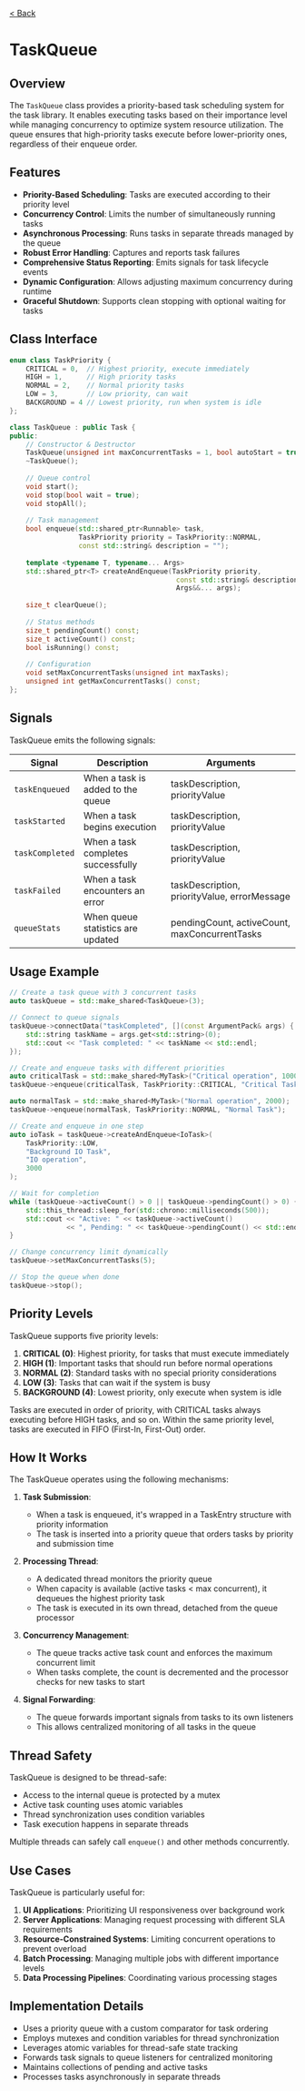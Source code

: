 [< Back](index.md)

# TaskQueue

## Overview

The `TaskQueue` class provides a priority-based task scheduling system for the task library. It enables executing tasks based on their importance level while managing concurrency to optimize system resource utilization. The queue ensures that high-priority tasks execute before lower-priority ones, regardless of their enqueue order.

## Features

- **Priority-Based Scheduling**: Tasks are executed according to their priority level
- **Concurrency Control**: Limits the number of simultaneously running tasks
- **Asynchronous Processing**: Runs tasks in separate threads managed by the queue
- **Robust Error Handling**: Captures and reports task failures
- **Comprehensive Status Reporting**: Emits signals for task lifecycle events
- **Dynamic Configuration**: Allows adjusting maximum concurrency during runtime
- **Graceful Shutdown**: Supports clean stopping with optional waiting for tasks

## Class Interface

```cpp
enum class TaskPriority {
    CRITICAL = 0,  // Highest priority, execute immediately
    HIGH = 1,      // High priority tasks
    NORMAL = 2,    // Normal priority tasks
    LOW = 3,       // Low priority, can wait
    BACKGROUND = 4 // Lowest priority, run when system is idle
};

class TaskQueue : public Task {
public:
    // Constructor & Destructor
    TaskQueue(unsigned int maxConcurrentTasks = 1, bool autoStart = true);
    ~TaskQueue();
    
    // Queue control
    void start();
    void stop(bool wait = true);
    void stopAll();
    
    // Task management
    bool enqueue(std::shared_ptr<Runnable> task, 
                 TaskPriority priority = TaskPriority::NORMAL,
                 const std::string& description = "");
    
    template <typename T, typename... Args>
    std::shared_ptr<T> createAndEnqueue(TaskPriority priority, 
                                         const std::string& description, 
                                         Args&&... args);
    
    size_t clearQueue();
    
    // Status methods
    size_t pendingCount() const;
    size_t activeCount() const;
    bool isRunning() const;
    
    // Configuration
    void setMaxConcurrentTasks(unsigned int maxTasks);
    unsigned int getMaxConcurrentTasks() const;
};
```

## Signals

TaskQueue emits the following signals:

| Signal          | Description                        | Arguments                                     |
| --------------- | ---------------------------------- | --------------------------------------------- |
| `taskEnqueued`  | When a task is added to the queue  | taskDescription, priorityValue                |
| `taskStarted`   | When a task begins execution       | taskDescription, priorityValue                |
| `taskCompleted` | When a task completes successfully | taskDescription, priorityValue                |
| `taskFailed`    | When a task encounters an error    | taskDescription, priorityValue, errorMessage  |
| `queueStats`    | When queue statistics are updated  | pendingCount, activeCount, maxConcurrentTasks |

## Usage Example

```cpp
// Create a task queue with 3 concurrent tasks
auto taskQueue = std::make_shared<TaskQueue>(3);

// Connect to queue signals
taskQueue->connectData("taskCompleted", [](const ArgumentPack& args) {
    std::string taskName = args.get<std::string>(0);
    std::cout << "Task completed: " << taskName << std::endl;
});

// Create and enqueue tasks with different priorities
auto criticalTask = std::make_shared<MyTask>("Critical operation", 1000);
taskQueue->enqueue(criticalTask, TaskPriority::CRITICAL, "Critical Task");

auto normalTask = std::make_shared<MyTask>("Normal operation", 2000);
taskQueue->enqueue(normalTask, TaskPriority::NORMAL, "Normal Task");

// Create and enqueue in one step
auto ioTask = taskQueue->createAndEnqueue<IoTask>(
    TaskPriority::LOW, 
    "Background IO Task",
    "IO operation", 
    3000
);

// Wait for completion
while (taskQueue->activeCount() > 0 || taskQueue->pendingCount() > 0) {
    std::this_thread::sleep_for(std::chrono::milliseconds(500));
    std::cout << "Active: " << taskQueue->activeCount() 
              << ", Pending: " << taskQueue->pendingCount() << std::endl;
}

// Change concurrency limit dynamically
taskQueue->setMaxConcurrentTasks(5);

// Stop the queue when done
taskQueue->stop();
```

## Priority Levels

TaskQueue supports five priority levels:

1. **CRITICAL (0)**: Highest priority, for tasks that must execute immediately
2. **HIGH (1)**: Important tasks that should run before normal operations
3. **NORMAL (2)**: Standard tasks with no special priority considerations
4. **LOW (3)**: Tasks that can wait if the system is busy
5. **BACKGROUND (4)**: Lowest priority, only execute when system is idle

Tasks are executed in order of priority, with CRITICAL tasks always executing before HIGH tasks, and so on. Within the same priority level, tasks are executed in FIFO (First-In, First-Out) order.

## How It Works

The TaskQueue operates using the following mechanisms:

1. **Task Submission**:
   - When a task is enqueued, it's wrapped in a TaskEntry structure with priority information
   - The task is inserted into a priority queue that orders tasks by priority and submission time

2. **Processing Thread**:
   - A dedicated thread monitors the priority queue
   - When capacity is available (active tasks < max concurrent), it dequeues the highest priority task
   - The task is executed in its own thread, detached from the queue processor

3. **Concurrency Management**:
   - The queue tracks active task count and enforces the maximum concurrent limit
   - When tasks complete, the count is decremented and the processor checks for new tasks to start

4. **Signal Forwarding**:
   - The queue forwards important signals from tasks to its own listeners
   - This allows centralized monitoring of all tasks in the queue

## Thread Safety

TaskQueue is designed to be thread-safe:

- Access to the internal queue is protected by a mutex
- Active task counting uses atomic variables
- Thread synchronization uses condition variables
- Task execution happens in separate threads

Multiple threads can safely call `enqueue()` and other methods concurrently.

## Use Cases

TaskQueue is particularly useful for:

1. **UI Applications**: Prioritizing UI responsiveness over background work
2. **Server Applications**: Managing request processing with different SLA requirements
3. **Resource-Constrained Systems**: Limiting concurrent operations to prevent overload
4. **Batch Processing**: Managing multiple jobs with different importance levels
5. **Data Processing Pipelines**: Coordinating various processing stages

## Implementation Details

- Uses a priority queue with a custom comparator for task ordering
- Employs mutexes and condition variables for thread synchronization
- Leverages atomic variables for thread-safe state tracking
- Forwards task signals to queue listeners for centralized monitoring
- Maintains collections of pending and active tasks
- Processes tasks asynchronously in separate threads